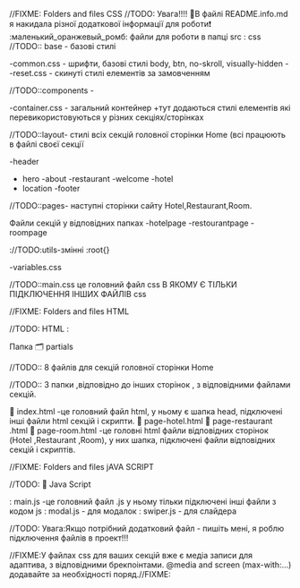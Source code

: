 <!------------------CSS--------------------->

//FIXME:  Folders and files CSS
//TODO: 
Увага!!!!
🔸В файлі README.info.md я накидала різної додаткової інформації для роботи❗️
:маленький_оранжевый_ромб: файли для роботи в папці src
: css
//TODO:: base - базові стилі

-common.css - шрифти, базові стилі body, btn, no-skroll, visually-hidden
--reset.css - скинуті стилі елементів за замовченням

//TODO::components -

-container.css - загальний контейнер +тут додаються стилі елементів які перевикористовуються у різних секціях/сторінках

//TODO::layout- стилі всіх секцій головної сторінки Home (всі працюють в файлі своєї секції

-header
- hero
-about
-restaurant
-welcome
-hotel
- location
-footer

//TODO::pages- наступні сторінки сайту Hotel,Restaurant,Room.

 Файли секцій у
 відповідних папках
-hotelpage 
-restourantpage
-roompage 

://TODO:utils-змінні :root{}

-variables.css

//TODO::main.css це головний файл css В ЯКОМУ Є ТІЛЬКИ ПІДКЛЮЧЕННЯ ІНШИХ ФАЙЛІВ css

<!---------------HTML------------------------>

//FIXME:  Folders and files HTML

//TODO: HTML :

Папка 🗂️ partials

//TODO:: 8 файлів для секцій головної сторінки Home

//TODO:: 3 папки ,відповідно до інших сторінок , з відповідними файлами секцій.

📙 index.html -це головний файл html, у ньому є шапка head, підключені інші файли html секцій і скрипти.
📙 page-hotel.html
📙 page-restaurant .html
📙 page-room.html
 -це головні html файли відповідних  сторінок (Hotel ,Restaurant ,Room), у них шапка, підключені файли відповідних секцій і скриптів.


 <!---------------JS------------------------>

//FIXME:  Folders and files jAVA SCRIPT

//TODO: 📒 Java Script 


: main.js -це головний файл .js у ньому тільки підключені інші файли з кодом js
: modal.js - для модалок
: swiper.js - для слайдера

//TODO: Увага:Якщо потрібний додатковий файл - пишіть мені, я роблю підключення файлів в проект!!!


//FIXME:У файлах css для ваших секцій вже є медіа записи для адаптива, з відповідними брекпоінтами. @media and screen (max-with:…) додавайте за необхідності поряд.//FIXME: